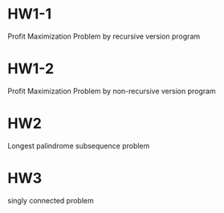 # HW1-1
Profit Maximization Problem by recursive version program
# HW1-2
Profit Maximization Problem by non-recursive version program
# HW2
Longest palindrome subsequence problem
# HW3
singly connected problem